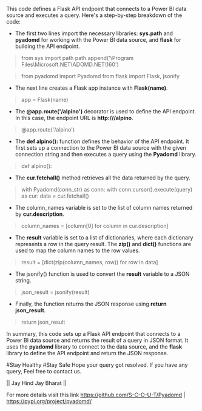 This code defines a Flask API endpoint that connects to a Power BI data source and executes a query. Here's a step-by-step breakdown of the code:

 - The first two lines import the necessary libraries: **sys.path** and **pyadomd** for working with the Power BI data source, and **flask** for building the API endpoint.

> from sys import path
> path.append('\Program Files\Microsoft.NET\ADOMD.NET\160')

> from pyadomd import Pyadomd
> from flask import Flask, jsonify

 - The next line creates a Flask app instance with **Flask(name)**.

> app = Flask(name)

 - The **@app.route('/alpino')** decorator is used to define the API endpoint. In this case, the endpoint URL is **http:///alpino**.

> @app.route('/alpino')

 - The **def alpino():** function defines the behavior of the API endpoint. It first sets up a connection to the Power BI data source with the given connection string and then executes a query using the **Pyadomd** library.

> def alpino():

 - The **cur.fetchall()** method retrieves all the data returned by the query.

> with Pyadomd(conn_str) as conn:
with conn.cursor().execute(query) as cur:
data = cur.fetchall()

 - The column_names variable is set to the list of column names returned by **cur.description**.

> column_names = [column[0] for column in cur.description]

 - The **result** variable is set to a list of dictionaries, where each dictionary represents a row in the query result. The **zip()** and **dict()** functions are used to map the column names to the row values.

> result = [dict(zip(column_names, row)) for row in data]

 - The jsonify() function is used to convert the **result** variable to a JSON string.

> json_result = jsonify(result)

 - Finally, the function returns the JSON response using **return json_result**.

> return json_result

In summary, this code sets up a Flask API endpoint that connects to a Power BI data source and returns the result of a query in JSON format. It uses the **pyadomd** library to connect to the data source, and the **flask** library to define the API endpoint and return the JSON response.

#Stay Healthy #Stay Safe
Hope your query got resolved. If you have any query, Feel free to contact us.

|| Jay Hind Jay Bharat ||



For more details visit this link
https://github.com/S-C-O-U-T/Pyadomd |
https://pypi.org/project/pyadomd/
